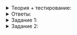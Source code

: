<details>
<summary>Теория + тестирование:</summary>

# Опасности экспоненты

Логарифм — отличная вещь. Число может быть большим, например сто миллионов, а цифр в нём будет всего девять. Девять операций лучше, чем сто миллионов. Но бывает логарифм «наоборот»‎, который называется «**экспонента**». Он далеко не столь приятен.

В прошлом спринте вы решали задачу о числах Фибоначчи. Эти числа F_n задаются так: F_0 = 0, F_1 = 1, а остальные получаются по формуле F_n = F_{n-1} + F_{n-2}.

Ваше решение могло выглядеть так:

```cpp
#include <cstdint>
#include <iostream>
#include <string>

using namespace std;

// числа Фибоначчи довольно быстро растут, используем int64_t
int64_t F(int i) {
    // тут обработаем i == 0 и i == 1
    if (i <= 0) {
        return 0;
    }

    if (i == 1) {
        return 1;
    }

    // рекурсивно вызовем саму функцию F
    return F(i - 1) + F(i - 2);
}

int main() {
    int i;

    while (true) {
        cout << "Введите индекс: "s;
        if (!(cin >> i)) {
            break;
        }

        cout << "Fi = "s << F(i) << endl;
    }
}

```

Сомнения может вызвать рекурсия. Ей вычисляется  `F`. Но глубина рекурсии не превышает  `i`. В наших примерах  `i`  будет в пределах 100, что вполне допустимо. На первый взгляд программа работает неплохо:

```cpp
Введите индекс: 0
Fi = 0
Введите индекс: 1
Fi = 1
Введите индекс: 2
Fi = 1
Введите индекс: 3
Fi = 2
Введите индекс: 4
Fi = 3
Введите индекс: 5
Fi = 5
Введите индекс: 6
Fi = 8
Введите индекс: 10
Fi = 55
Введите индекс: 20
Fi = 6765
Введите индекс: 30
Fi = 832040
Введите индекс: 40
Fi = 102334155

```

Но перед вычислением 40-го числа была подозрительная пауза. Введём 45. Поначалу показалось, что программа зависла. Но в конце концов она выдала результат:

```cpp
Введите индекс: 45
Fi = 1134903170

```

У программы такой простой код, но уже явные проблемы с производительностью! Чтобы оценить их, измерим время, внеся изменения в  `main`:

```cpp
...

int main() {
    for (int i = 0; i < 100; ++i) {
        int64_t fi;
        {
            LOG_DURATION("Number "s + std::to_string(i));
            fi = F(i);
        }
        cout << fi << endl;
    }
}

```

Посмотрим, что выдаст программа:

```cpp
Number 0: 0 ms
0
Number 1: 0 ms
1
Number 2: 0 ms
1
...
Number 27: 3 ms
196418
Number 28: 3 ms
317811
Number 29: 7 ms
514229
Number 30: 12 ms
832040
Number 31: 15 ms
1346269
Number 32: 36 ms
2178309
Number 33: 96 ms
3524578
...
Number 43: 4004 ms
433494437
Number 44: 6674 ms
701408733
Number 45: 10793 ms
1134903170
Number 46: 17412 ms
1836311903

```

Проблемы начались примерно с 27-го числа и начали увеличиваться лавинообразно, когда количество миллисекунд само стало напоминать числа Фибоначчи. Если подумать, сколько операций совершит вызов  `F`, можно понять: это вовсе не случайность.  `F`  вызывает две такие же функции и будет работать примерно столько, сколько обе они вместе взятые — точь-в-точь как в формуле самих чисел. Если так пойдёт дальше, для вычисления 80-го числа понадобится примерно восемь лет.

Количество операций возрастает минимум в два раза каждые два числа. Такая сложность называется экспоненциальной и обозначается O(a^N). Как правило, программы, имеющие такую сложность, непригодны для использования, потому что требуют колоссального времени даже при маленьких входных данных.

----------

Известно, что некоторый алгоритм, принимающий на вход N чисел, совершает количество операций примерно 2^N. Также известно, что при вводе десяти чисел время его работы составило одну миллисекунду. Каким примерно будет время работы алгоритма при вводе 100 чисел?

-   Десять миллисекунд
    
-   100 миллисекунд
    
-   Одну минуту
    
-   Несколько часов
    
-   Около суток
    
-   От нескольких месяцев до года
    
-   В районе десяти лет
    
-   Вы шутите? Он будет работать в несколько миллионов раз дольше, чем существует Вселенная!
    

Результат для 100 чисел будет в 2^{90} раз медленнее, чем для десяти. Трудно поверить, но такой алгоритм действительно потребовал бы миллионы миллиардов лет для работы.

----------

Это абсолютно неприемлемая сложность, ведь числа Фибоначчи можно вычислить даже без компьютера, простым сложением в столбик. Числа длинные, работа будет трудоёмкой, но времени понадобится явно меньше. Минус нашего алгоритма в том, что он многократно вычисляет одни и те же числа Фибоначчи, вместо того чтобы сделать это один раз. Чтобы такого не случалось, достаточно постоянно помнить два предыдущих числа:

```cpp
int64_t F2(int i) {
    if (i == 0) {
        return 0;
    }

    int64_t prev0 = 0, prev1 = 1;

    for (int t = 1; t < i; ++t) {
        int64_t next = prev0 + prev1;
        prev0 = prev1;
        prev1 = next;
    }

    return prev1;
}

```

Решение настолько быстрое, что профилировщик даже не может заметить разницы между вычислениями, выдавая каждый раз ноль миллисекунд:

```cpp
Number 0: 0 ms
0
Number 1: 0 ms
1
...
Number 90: 0 ms
2880067194370816120
Number 91: 0 ms
4660046610375530309
Number 92: 0 ms
7540113804746346429
Number 93: 0 ms
-6246583658587674878
Number 94: 0 ms
1293530146158671551
Number 95: 0 ms
-4953053512429003327
Number 96: 0 ms
-3659523366270331776
Number 97: 0 ms
-8612576878699335103
Number 98: 0 ms
6174643828739884737
Number 99: 0 ms
-2437933049959450366

```

На 93-м месте вдруг появилось отрицательное число. Это значит, что результат перестал помещаться в  `int64_t`, и дальнейшее вычисление не имеет смысла.

----------

Посчитайте количество операций сложений при вычислении  `F2(N)`. Дайте наилучшую оценку:

-   O(1)
    
-   O(N)
    
-   O(N^2)
    

Эта таблица наглядно показывает рост асимптотик на нескольких примерах. С экспонентой действительно лучше не связываться.

![1.png](https://github.com/AYglazk0v/practicum_Cpp_developer/blob/main/sprint5/%D0%9F%D1%80%D0%BE%D1%81%D1%82%D0%BE_%D0%BE_%D1%81%D0%BB%D0%BE%D0%B6%D0%BD%D0%BE%D0%BC_%D0%A2%D0%B5%D0%BE%D1%80%D0%B8%D1%8F_%D0%B1%D1%8B%D1%81%D1%82%D1%80%D0%BE%D0%B4%D0%B5%D0%B9%D1%81%D1%82%D0%B2%D0%B8%D1%8F/%D0%9E%D0%BF%D0%B0%D1%81%D0%BD%D0%BE%D1%81%D1%82%D0%B8_%D1%8D%D0%BA%D1%81%D0%BF%D0%BE%D0%BD%D0%B5%D0%BD%D1%82%D1%8B/1.png?raw=true)

</details>

<details>
<summary>Ответы:</summary>

# Ответы на задания

Известно, что некоторый алгоритм, принимающий на вход N чисел, совершает количество операций примерно 2^N. Также известно, что при вводе десяти чисел время его работы составило одну миллисекунду. Каким примерно будет время работы алгоритма при вводе 100 чисел?

-   **(-)**  Десять миллисекунд
    
-   **(-)**  100 миллисекунд
    
-   **(-)**  Одну минуту
    
-   **(-)**  Несколько часов
    
-   **(-)**  Около суток
    
-   **(-)**  От нескольких месяцев до года
    
-   **(-)**  В районе десяти лет
    
-   **(+)**  Вы шутите? Он будет работать в несколько миллионов раз дольше, чем существует Вселенная!
    

----------

Посчитайте количество операций сложений при вычислении  `F2(N)`. Дайте наилучшую оценку:

-   **(-)**  O(1)

> Маловато! Цикл сделает примерно N шагов, каждый шаг делает одно сложение.

-   **(+)**  O(N)

> Да, цикл делает N-1 сложение.

-   **(-)**  O(N^2)

> Перебор. Если быть точным, цикл делает N-1 сложение, что подходит под O(N).

</details>

<details>
<summary>Задание 1:</summary>

### Задание 1

Перед вами экспоненциальный алгоритм для так называемых чисел «‎трибоначчи»‎. Ускорьте его, не меняя результат работы.

### Ограничения

В заготовке кода дана функция  `T`. Она решает поставленную задачу верно, но медленно. Не меняйте поведение этой функции.

### Пример

-   `T(0) = 0`
-   `T(2) = 1`
-   `T(7) = 13`
-   `T(15) = 1705`

### Что отправлять на проверку

Включите в решение оптимизированный вариант  `T`. Функция  `main`  будет игнорироваться.

### Как будет тестироваться ваш код

Будет проверено, что  `T`  верно находит числа трибоначчи, и что её поведение не изменилось. Функция  `main`  будет игнорироваться.

### Подсказка

Избавьтесь от рекурсии. В цикле теперь нужно помнить три последних числа. Обратите внимание, что числа трибоначчи начинаются с двух нулей и единицы.

</details>

<details>
<summary>Задание 2:</summary>

### Задание 2

Иногда экспонента всё-таки необходима. Реализуйте брутфорс для подбора пароля к секретному объекту Неверляндии. К счастью, контрразведка Неверляндии не очень продвинута — Неверландский системный администратор Артур установил пароль, содержащий всего пять латинских букв верхнего регистра A-Z. Вам не составит труда подобрать его. Функция проверки пароля будет передана в качестве аргумента.

### Ограничения

Не меняйте сигнатуру функции  `BruteForce`.

### Пример

Если пароль  `ABCDE`, то  `check("ABCDE"s) == true`,  `check(str) == false`, где  `str`  — любая другая строка.

### Что отправлять на проверку

Включите в решение реализацию функции  `BruteForce`. Функция  `main`  при проверке будет игнорироваться.

### Как будет тестироваться ваш код

Функция  `BruteForce`  будет вызываться с различными предикатами  `check`. Для каждого гарантируется, что есть ровно одна строка из пяти символов A-Z, на которой он истинен.

### Подсказка

Вы можете выбрать один из двух подходов к решению.

1.  Простой. Реализуйте 5 вложенных циклов по  `char`  от  `'A'`  до  `'Z'`.
2.  Универсальный. Годится, если длина пароля заранее неизвестна. Напишите рекурсивную функцию  `string BruteForceInternal(F check, const string& begin, int n)`. При  `n == 5`  она будет вызывать  `check(begin)`  и возвращать результат вызова в случае успеха, пустую строку в случае неудачи. При  `n < 5`  она будет вызывать себя, приписывая к  `begin`  всевозможные символы и увеличивая  `n`  на 1. Если рекурсивный вызов  `BruteForceInternal`  вернул непустую строку, то это и есть правильный ответ, дальнейший перебор не нужен.

</details>

